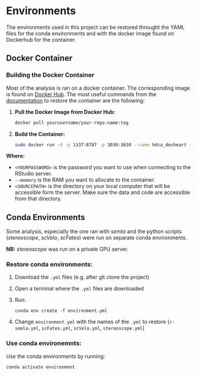 # Environments

The environments used in this project can be restored throught the YAML files for the conda environments and with the docker image found on Dockerhub for the container.


## Docker Container

### Building the Docker Container

Most of the analysis is ran on a docker container. The corresponding image is found on [Docker Hub](https://hub.docker.com/).
The most useful commands from the [documentation](https://docs.docker.com/language/java/run-containers/) to restore the container are the following:

1. **Pull the Docker Image from Docker Hub:**

   ```bash
   docker pull yourusername/your-repo-name:tag
   ```

2. **Build the Container:**

   ```bash
   sudo docker run -d -p 1337:8787 -p 3030:3030 --name hdca_devheart -e PASSWORD=<YOURPASSWORD> --memory=30g --mount type=bind,source="<SOURCEPATH>",target=/home/rstudio -e ROOT=TRUE hdcadevheart
   ```

**Where:**
- ```<YOURPASSWORD>``` is the password you want to use when connecting to the RStudio server.
- ```--memory``` is the RAM you want to allocate to the container.
- ```<SOURCEPATH>``` is the directory on your local computer that will be accessible form the server. Make sure the data and code are accessible from that directory.



## Conda Environments

Some analysis, especially the one ran with *semla* and the python scripts (*stereoscope*, *scVelo*, *scFates*) were run on separate conda environments.

**NB:** *stereoscope* was run on a private GPU server.

### Restore conda environments:

1. Download the `.yml` files (e.g. after git clone the project)
2. Open a terminal where the `.yml` files are downloaded
3. Run:

    ```
    conda env create -f environment.yml
    ```

4. Change `environment.yml` with the names of the `.yml` to restore (`r-semla.yml`, `scFates.yml`, `scVelo.yml`, `stereoscope.yml`)


### Use conda environemnts:

Use the conda environments by running:

   ```bash
   conda activate environment
   ```


